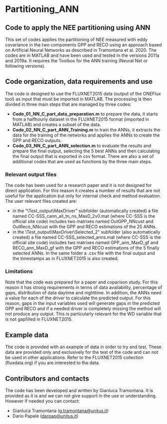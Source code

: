 # Partitioning_ANN
## Code to apply the NEE partitioning using ANN

This set of codes applies the partitioning of NEE measured with eddy covariance in the two components GPP and RECO using an approach based on Artificial Neural Networks as described in Tramontana et al. 2020. The codes are in MATLAB and have been used and tested in the versions 2011a and 2019a. It requires the Toolbox for the ANN training (Neural Net or following versions).

## Code organization, data requirements and use
The code is designed to use the FLUXNET2015 data (output of the ONEFlux tool) as input that must be imported in MATLAB. The processing is then divided in three main steps that are managed by three codes:
- **Code_01_NN_C_part_data_preparation.m** to prepare the data, it starts from a halfhourly dataset in the FLUXNET2015 format (imported in MATLAB) and creates a subset of the data.
- **Code_02_NN_C_part_ANN_Training.m** to train the ANNs, it extracts the data for the training of the networks and applies the ANNs to create the GPP and RECO outputs.
- **Code_03_NN_C_part_ANN_selection.m** to evaluate the results and prepare the final output, selecting the 5 best ANNs and then calculating the final output that is exported in csv format.
There are also a set of additional codes that are used as functions by the three main steps.
### Relevant output files
The code has been used for a research paper and it is not designed for direct application. For this reason it creates a number of results that are not useful for the application but only for internal check and method evaluation. The user relevant files created are:
- in the “\Test_output\MaxDriver” subfolder (automatically created) a file named CC-SSS_cann_all_tn_ns_MaxD_2v0.mat (where CC-SSS is the official site code) includes two matrixes named OutGPP_NNcust and OutReco_NNcust with the GPP and RECO estimations of the 25 ANNs.
- in the \Test_output\MaxDriver\Selected_2” subfolder (also automatically created) a file named CC-SSS_selected_anns.mat (where CC-SSS is the official site code) includes two matrixes named GPP_ann_MaxD_gf and RECO_ann_MaxD_gf with the GPP and RECO estimations of the 5 finally selected ANNs. In the same folder a .csv file with the final output and the timestamps as in FLUXNET2015 is also created.

### Limitations
Note that the code was prepared for a paper and coparison study. For this reason it has strong requirements in terms of data availability, percentage of gaps, distribution of data daytime and nighttime. In addition, the ANNs need a value for each of the driver to calculate the predicted output. For this reason, gaps in the input variables used will generate gaps in the predicted GPP and RECO and if a needed driver is completely missing the method will not produce any output. This is particularly relevant for the WD variable that is not gapfilled in FLUXNET2015.

## Example data
The code is provided with an example of data in order to try and test. These data are provided only and exclusively for the test of the code and can not be used in other applications. Refer to the FLUXNET2015 collection (fluxdata.org) if you are interested to the data.

## Contributors and contacts
The code has been developed and written by Gianluca Tramontana. It is provided as it is and we can not give support in the use or understanding. However if needed you can contact:
- Gianluca Tramontana (g.tramontana@unitus.it)
- Dario Papale (darpap@unitus.it)
